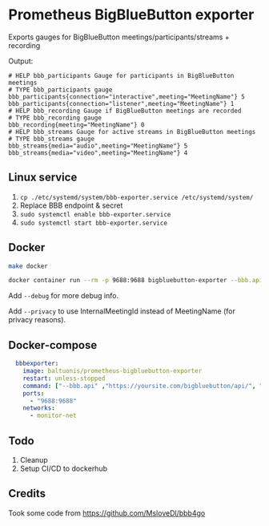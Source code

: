 # Prometheus BigBlueButton exporter

Exports gauges for BigBlueButton meetings/participants/streams + recording 

Output:

```text
# HELP bbb_participants Gauge for participants in BigBlueButton meetings
# TYPE bbb_participants gauge
bbb_participants{connection="interactive",meeting="MeetingName"} 5
bbb_participants{connection="listener",meeting="MeetingName"} 1
# HELP bbb_recording Gauge if BigBlueButton meetings are recorded
# TYPE bbb_recording gauge
bbb_recording{meeting="MeetingName"} 0
# HELP bbb_streams Gauge for active streams in BigBlueButton meetings
# TYPE bbb_streams gauge
bbb_streams{media="audio",meeting="MeetingName"} 5
bbb_streams{media="video",meeting="MeetingName"} 4
```

## Linux service

1. `cp ./etc/systemd/system/bbb-exporter.service /etc/systemd/system/`
2. Replace BBB endpoint & secret
3. `sudo systemctl enable bbb-exporter.service`
4. `sudo systemctl start bbb-exporter.service`

## Docker

```bash
make docker

docker container run --rm -p 9688:9688 bigbluebutton-exporter --bbb.api=https://yoursite.com/bigbluebutton/api/ --bbb.secret=secret
```

Add `--debug` for more debug info.

Add `--privacy` to use InternalMeetingId instead of MeetingName (for privacy reasons).

## Docker-compose

```yaml
  bbbexporter:
    image: baltuonis/prometheus-bigbluebutton-exporter
    restart: unless-stopped
    command: ["--bbb.api" ,"https://yoursite.com/bigbluebutton/api/", "--bbb.secret", "secret"]
    ports:
      - "9688:9688"
    networks:
      - monitor-net
```

## Todo

1. Cleanup
2. Setup CI/CD to dockerhub

## Credits

Took some code from https://github.com/MsloveDl/bbb4go
